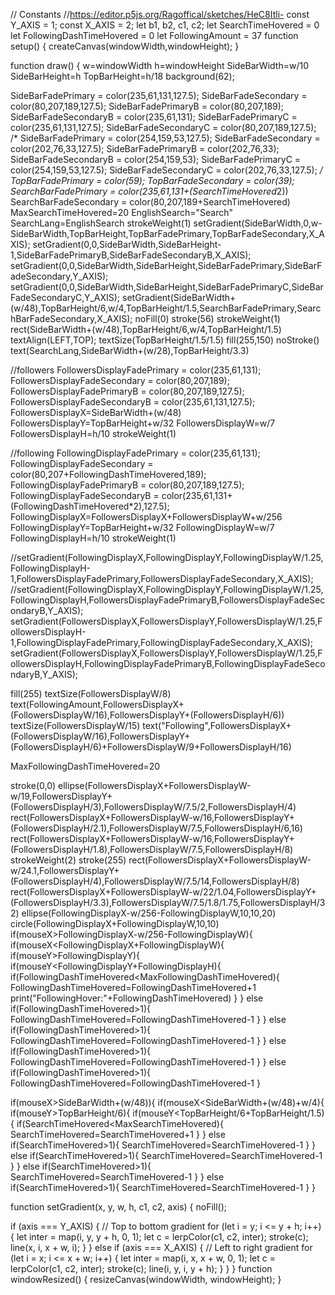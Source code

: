 // Constants
//https://editor.p5js.org/Ragoffical/sketches/HeC8Itli-
const Y_AXIS = 1;
const X_AXIS = 2;
let b1, b2, c1, c2;
let SearchTimeHovered = 0
let FollowingDashTimeHovered = 0
let FollowingAmount = 37
function setup() {
  createCanvas(windowWidth,windowHeight);
}

function draw() {
  w=windowWidth
  h=windowHeight
  SideBarWidth=w/10
  SideBarHeight=h
  TopBarHeight=h/18
  background(62);
  
  SideBarFadePrimary = color(235,61,131,127.5);
  SideBarFadeSecondary = color(80,207,189,127.5);
  SideBarFadePrimaryB = color(80,207,189);
  SideBarFadeSecondaryB = color(235,61,131);
  SideBarFadePrimaryC = color(235,61,131,127.5);
  SideBarFadeSecondaryC = color(80,207,189,127.5);
/*
    SideBarFadePrimary = color(254,159,53,127.5);
  SideBarFadeSecondary = color(202,76,33,127.5);
  SideBarFadePrimaryB = color(202,76,33);
  SideBarFadeSecondaryB = color(254,159,53);
  SideBarFadePrimaryC = color(254,159,53,127.5);
  SideBarFadeSecondaryC = color(202,76,33,127.5);
  */
  TopBarFadePrimary = color(59);
  TopBarFadeSecondary = color(39);
  SearchBarFadePrimary = color(235,61,131+(SearchTimeHovered*2))
  SearchBarFadeSecondary = color(80,207,189+SearchTimeHovered)
  MaxSearchTimeHovered=20
  EnglishSearch="Search"
  SearchLang=EnglishSearch
  strokeWeight(1)
  setGradient(SideBarWidth,0,w-SideBarWidth,TopBarHeight,TopBarFadePrimary,TopBarFadeSecondary,X_AXIS);
  setGradient(0,0,SideBarWidth,SideBarHeight-1,SideBarFadePrimaryB,SideBarFadeSecondaryB,X_AXIS);
  setGradient(0,0,SideBarWidth,SideBarHeight,SideBarFadePrimary,SideBarFadeSecondary,Y_AXIS);
  setGradient(0,0,SideBarWidth,SideBarHeight,SideBarFadePrimaryC,SideBarFadeSecondaryC,Y_AXIS);
  setGradient(SideBarWidth+(w/48),TopBarHeight/6,w/4,TopBarHeight/1.5,SearchBarFadePrimary,SearchBarFadeSecondary,X_AXIS);
  noFill(0)
  stroke(56)
  strokeWeight(1)
  rect(SideBarWidth+(w/48),TopBarHeight/6,w/4,TopBarHeight/1.5)
  textAlign(LEFT,TOP);
  textSize(TopBarHeight/1.5/1.5)
  fill(255,150)
  noStroke()
  text(SearchLang,SideBarWidth+(w/28),TopBarHeight/3.3)

  //followers
  FollowersDisplayFadePrimary = color(235,61,131);
  FollowersDisplayFadeSecondary = color(80,207,189);
  FollowersDisplayFadePrimaryB = color(80,207,189,127.5);
  FollowersDisplayFadeSecondaryB = color(235,61,131,127.5);
  FollowersDisplayX=SideBarWidth+(w/48)
  FollowersDisplayY=TopBarHeight+w/32
  FollowersDisplayW=w/7
  FollowersDisplayH=h/10
  strokeWeight(1)
  
  


 
  
  //following
  FollowingDisplayFadePrimary = color(235,61,131);
  FollowingDisplayFadeSecondary = color(80,207+FollowingDashTimeHovered,189);
  FollowingDisplayFadePrimaryB = color(80,207,189,127.5);
  FollowingDisplayFadeSecondaryB = color(235,61,131+(FollowingDashTimeHovered*2),127.5);
  FollowingDisplayX=FollowersDisplayX+FollowersDisplayW+w/256
  FollowingDisplayY=TopBarHeight+w/32
  FollowingDisplayW=w/7
  FollowingDisplayH=h/10
  strokeWeight(1)
 
   //setGradient(FollowingDisplayX,FollowingDisplayY,FollowingDisplayW/1.25,FollowingDisplayH-1,FollowersDisplayFadePrimary,FollowersDisplayFadeSecondary,X_AXIS);
  //setGradient(FollowingDisplayX,FollowingDisplayY,FollowingDisplayW/1.25,FollowingDisplayH,FollowersDisplayFadePrimaryB,FollowersDisplayFadeSecondaryB,Y_AXIS);
 setGradient(FollowersDisplayX,FollowersDisplayY,FollowersDisplayW/1.25,FollowersDisplayH-1,FollowingDisplayFadePrimary,FollowingDisplayFadeSecondary,X_AXIS);
  setGradient(FollowersDisplayX,FollowersDisplayY,FollowersDisplayW/1.25,FollowersDisplayH,FollowingDisplayFadePrimaryB,FollowingDisplayFadeSecondaryB,Y_AXIS);
  
  fill(255)
  textSize(FollowersDisplayW/8)
  text(FollowingAmount,FollowersDisplayX+(FollowersDisplayW/16),FollowersDisplayY+(FollowersDisplayH/6))
  textSize(FollowersDisplayW/15)
  text("Following",FollowersDisplayX+(FollowersDisplayW/16),FollowersDisplayY+(FollowersDisplayH/6)+FollowersDisplayW/9+FollowersDisplayH/16)
  
  MaxFollowingDashTimeHovered=20
  
  stroke(0,0)
  ellipse(FollowersDisplayX+FollowersDisplayW-w/19,FollowersDisplayY+(FollowersDisplayH/3),FollowersDisplayW/7.5/2,FollowersDisplayH/4)
  rect(FollowersDisplayX+FollowersDisplayW-w/16,FollowersDisplayY+(FollowersDisplayH/2.1),FollowersDisplayW/7.5,FollowersDisplayH/6,16)
  rect(FollowersDisplayX+FollowersDisplayW-w/16,FollowersDisplayY+(FollowersDisplayH/1.8),FollowersDisplayW/7.5,FollowersDisplayH/8)
  strokeWeight(2)
  stroke(255)
  rect(FollowersDisplayX+FollowersDisplayW-w/24.1,FollowersDisplayY+(FollowersDisplayH/4),FollowersDisplayW/7.5/14,FollowersDisplayH/8)
  rect(FollowersDisplayX+FollowersDisplayW-w/22/1.04,FollowersDisplayY+(FollowersDisplayH/3.3),FollowersDisplayW/7.5/1.8/1.75,FollowersDisplayH/32)
  ellipse(FollowingDisplayX-w/256-FollowingDisplayW,10,10,20)
  circle(FollowingDisplayX+FollowingDisplayW,10,10)
  if(mouseX>FollowingDisplayX-w/256-FollowingDisplayW){
    if(mouseX<FollowingDisplayX+FollowingDisplayW){
      if(mouseY>FollowingDisplayY){
        if(mouseY<FollowingDisplayY+FollowingDisplayH){
          if(FollowingDashTimeHovered<MaxFollowingDashTimeHovered){
            FollowingDashTimeHovered=FollowingDashTimeHovered+1
            print("FollowingHover:"+FollowingDashTimeHovered)
          }
        } else if(FollowingDashTimeHovered>1){
          FollowingDashTimeHovered=FollowingDashTimeHovered-1
        }
      } else if(FollowingDashTimeHovered>1){
          FollowingDashTimeHovered=FollowingDashTimeHovered-1
        }
    } else if(FollowingDashTimeHovered>1){
          FollowingDashTimeHovered=FollowingDashTimeHovered-1
        }
  } else if(FollowingDashTimeHovered>1){
          FollowingDashTimeHovered=FollowingDashTimeHovered-1
        }

  if(mouseX>SideBarWidth+(w/48)){
    if(mouseX<SideBarWidth+(w/48)+w/4){
      if(mouseY>TopBarHeight/6){
        if(mouseY<TopBarHeight/6+TopBarHeight/1.5){
          if(SearchTimeHovered<MaxSearchTimeHovered){
            SearchTimeHovered=SearchTimeHovered+1
          }
        } else if(SearchTimeHovered>1){
          SearchTimeHovered=SearchTimeHovered-1
        }
      } else if(SearchTimeHovered>1){
          SearchTimeHovered=SearchTimeHovered-1
        }
    } else if(SearchTimeHovered>1){
          SearchTimeHovered=SearchTimeHovered-1
        }
  } else if(SearchTimeHovered>1){
          SearchTimeHovered=SearchTimeHovered-1
        }
}

function setGradient(x, y, w, h, c1, c2, axis) {
  noFill();

  if (axis === Y_AXIS) {
    // Top to bottom gradient
    for (let i = y; i <= y + h; i++) {
      let inter = map(i, y, y + h, 0, 1);
      let c = lerpColor(c1, c2, inter);
      stroke(c);
      line(x, i, x + w, i);
    }
  } else if (axis === X_AXIS) {
    // Left to right gradient
    for (let i = x; i <= x + w; i++) {
      let inter = map(i, x, x + w, 0, 1);
      let c = lerpColor(c1, c2, inter);
      stroke(c);
      line(i, y, i, y + h);
    }
  }
}
function windowResized() {
  resizeCanvas(windowWidth, windowHeight);
}